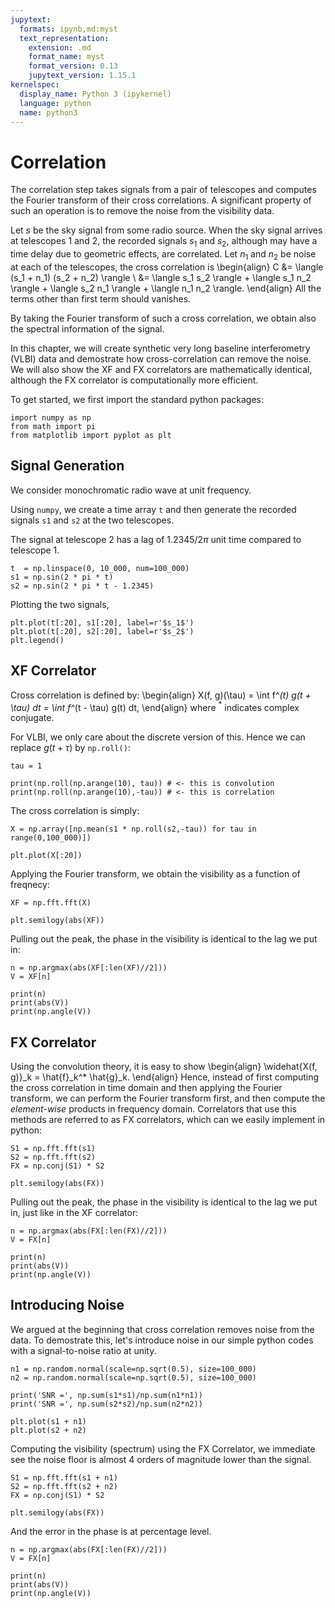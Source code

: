 ```yaml
---
jupytext:
  formats: ipynb,md:myst
  text_representation:
    extension: .md
    format_name: myst
    format_version: 0.13
    jupytext_version: 1.15.1
kernelspec:
  display_name: Python 3 (ipykernel)
  language: python
  name: python3
---
```


# Correlation

The correlation step takes signals from a pair of telescopes and
computes the Fourier transform of their cross correlations.
A significant property of such an operation is to remove the noise
from the visibility data.

Let $s$ be the sky signal from some radio source.
When the sky signal arrives at telescopes 1 and 2, the recorded
signals $s_1$ and $s_2$, although may have a time delay due to
geometric effects, are correlated.
Let $n_1$ and $n_2$ be noise at each of the telescopes, the cross
correlation is
\begin{align}
  C &= \langle (s_1 + n_1) (s_2 + n_2) \rangle \\
    &= \langle s_1 s_2 \rangle
     + \langle s_1 n_2 \rangle
     + \langle s_2 n_1 \rangle
     + \langle n_1 n_2 \rangle.
\end{align}
All the terms other than first term should vanishes.

By taking the Fourier transform of such a cross correlation, we obtain
also the spectral information of the signal.

In this chapter, we will create synthetic very long baseline
interferometry (VLBI) data and demostrate how cross-correlation can
remove the noise.
We will also show the XF and FX correlators are mathematically
identical, although the FX correlator is computationally more
efficient.

To get started, we first import the standard python packages:

```{code-cell} ipython3
import numpy as np
from math import pi
from matplotlib import pyplot as plt
```

## Signal Generation

We consider monochromatic radio wave at unit frequency.

Using `numpy`, we create a time array `t` and then generate the
recorded signals `s1` and `s2` at the two telescopes.

The signal at telescope 2 has a lag of $1.2345/2\pi$ unit time compared
to telescope 1.

```{code-cell} ipython3
t  = np.linspace(0, 10_000, num=100_000)
s1 = np.sin(2 * pi * t)
s2 = np.sin(2 * pi * t - 1.2345)
```

Plotting the two signals,

```{code-cell} ipython3
plt.plot(t[:20], s1[:20], label=r'$s_1$')
plt.plot(t[:20], s2[:20], label=r'$s_2$')
plt.legend()
```

## XF Correlator

Cross correlation is defined by:
\begin{align}
  X(f, g)(\tau) = \int f^*(t) g(t + \tau) dt = \int f^*(t - \tau) g(t) dt,
\end{align}
where $^*$ indicates complex conjugate.

For VLBI, we only care about the discrete version of this.
Hence we can replace $g(t + \tau)$ by `np.roll()`:

```{code-cell} ipython3
tau = 1

print(np.roll(np.arange(10), tau)) # <- this is convolution
print(np.roll(np.arange(10),-tau)) # <- this is correlation
```

The cross correlation is simply:

```{code-cell} ipython3
X = np.array([np.mean(s1 * np.roll(s2,-tau)) for tau in range(0,100_000)])

plt.plot(X[:20])
```

Applying the Fourier transform, we obtain the visibility as a function
of freqnecy:

```{code-cell} ipython3
XF = np.fft.fft(X)

plt.semilogy(abs(XF))
```

Pulling out the peak, the phase in the visibility is identical to the
lag we put in:

```{code-cell} ipython3
n = np.argmax(abs(XF[:len(XF)//2]))
V = XF[n]

print(n)
print(abs(V))
print(np.angle(V))
```

## FX Correlator

Using the convolution theory, it is easy to show
\begin{align}
  \widehat{X(f, g)}_k = \hat{f}_k^* \hat{g}_k.
\end{align}
Hence, instead of first computing the cross correlation in time domain
and then applying the Fourier transform, we can perform the Fourier
transform first, and then compute the *element-wise* products in
frequency domain.
Correlators that use this methods are referred to as FX correlators,
which can we easily implement in python:

```{code-cell} ipython3
S1 = np.fft.fft(s1)
S2 = np.fft.fft(s2)
FX = np.conj(S1) * S2

plt.semilogy(abs(FX))
```

Pulling out the peak, the phase in the visibility is identical to the
lag we put in, just like in the XF correlator:

```{code-cell} ipython3
n = np.argmax(abs(FX[:len(FX)//2]))
V = FX[n]

print(n)
print(abs(V))
print(np.angle(V))
```

## Introducing Noise

We argued at the beginning that cross correlation removes noise from the data.
To demostrate this, let's introduce noise in our simple python codes with a signal-to-noise ratio at unity.

```{code-cell} ipython3
n1 = np.random.normal(scale=np.sqrt(0.5), size=100_000)
n2 = np.random.normal(scale=np.sqrt(0.5), size=100_000)

print('SNR =', np.sum(s1*s1)/np.sum(n1*n1))
print('SNR =', np.sum(s2*s2)/np.sum(n2*n2))

plt.plot(s1 + n1)
plt.plot(s2 + n2)
```

Computing the visibility (spectrum) using the FX Correlator, we immediate see the noise floor is almost 4 orders of magnitude lower than the signal.

```{code-cell} ipython3
S1 = np.fft.fft(s1 + n1)
S2 = np.fft.fft(s2 + n2)
FX = np.conj(S1) * S2

plt.semilogy(abs(FX))
```

And the error in the phase is at percentage level.

```{code-cell} ipython3
n = np.argmax(abs(FX[:len(FX)//2]))
V = FX[n]

print(n)
print(abs(V))
print(np.angle(V))
```
